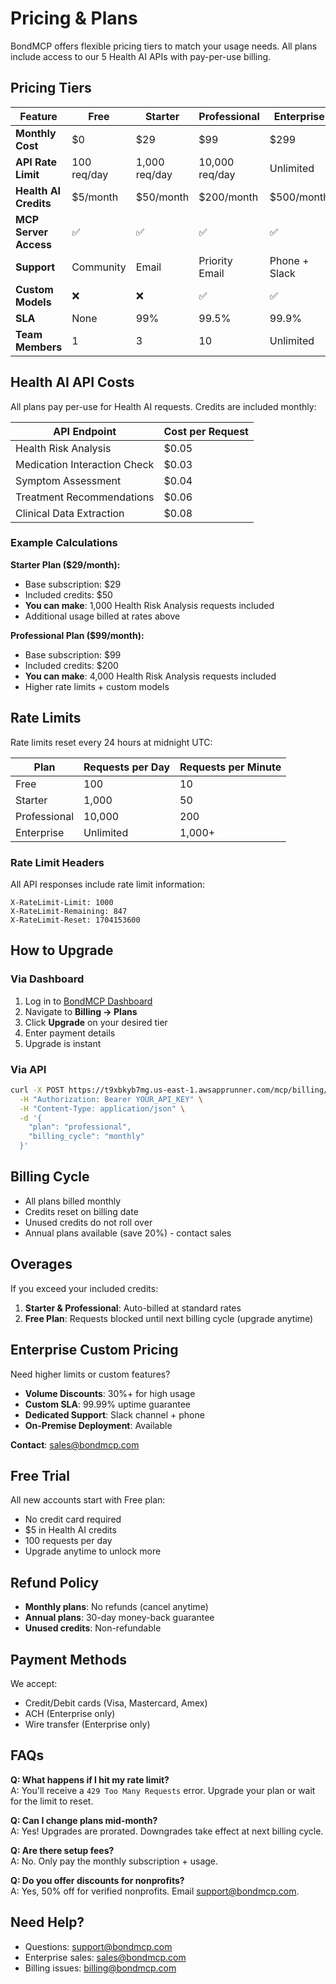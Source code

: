 # Pricing & Plans

BondMCP offers flexible pricing tiers to match your usage needs. All plans include access to our 5 Health AI APIs with pay-per-use billing.

## Pricing Tiers

| Feature | Free | Starter | Professional | Enterprise |
|---------|------|---------|--------------|------------|
| **Monthly Cost** | $0 | $29 | $99 | $299 |
| **API Rate Limit** | 100 req/day | 1,000 req/day | 10,000 req/day | Unlimited |
| **Health AI Credits** | $5/month | $50/month | $200/month | $500/month |
| **MCP Server Access** | ✅ | ✅ | ✅ | ✅ |
| **Support** | Community | Email | Priority Email | Phone + Slack |
| **Custom Models** | ❌ | ❌ | ✅ | ✅ |
| **SLA** | None | 99% | 99.5% | 99.9% |
| **Team Members** | 1 | 3 | 10 | Unlimited |

## Health AI API Costs

All plans pay per-use for Health AI requests. Credits are included monthly:

| API Endpoint | Cost per Request |
|--------------|------------------|
| Health Risk Analysis | $0.05 |
| Medication Interaction Check | $0.03 |
| Symptom Assessment | $0.04 |
| Treatment Recommendations | $0.06 |
| Clinical Data Extraction | $0.08 |

### Example Calculations

**Starter Plan ($29/month):**
- Base subscription: $29
- Included credits: $50
- **You can make**: 1,000 Health Risk Analysis requests included
- Additional usage billed at rates above

**Professional Plan ($99/month):**
- Base subscription: $99
- Included credits: $200
- **You can make**: 4,000 Health Risk Analysis requests included
- Higher rate limits + custom models

## Rate Limits

Rate limits reset every 24 hours at midnight UTC:

| Plan | Requests per Day | Requests per Minute |
|------|------------------|---------------------|
| Free | 100 | 10 |
| Starter | 1,000 | 50 |
| Professional | 10,000 | 200 |
| Enterprise | Unlimited | 1,000+ |

### Rate Limit Headers

All API responses include rate limit information:

```http
X-RateLimit-Limit: 1000
X-RateLimit-Remaining: 847
X-RateLimit-Reset: 1704153600
```

## How to Upgrade

### Via Dashboard

1. Log in to [BondMCP Dashboard](https://bondmcp.com)
2. Navigate to **Billing → Plans**
3. Click **Upgrade** on your desired tier
4. Enter payment details
5. Upgrade is instant

### Via API

```bash
curl -X POST https://t9xbkyb7mg.us-east-1.awsapprunner.com/mcp/billing/upgrade \
  -H "Authorization: Bearer YOUR_API_KEY" \
  -H "Content-Type: application/json" \
  -d '{
    "plan": "professional",
    "billing_cycle": "monthly"
  }'
```

## Billing Cycle

- All plans billed monthly
- Credits reset on billing date
- Unused credits do not roll over
- Annual plans available (save 20%) - contact sales

## Overages

If you exceed your included credits:

1. **Starter & Professional**: Auto-billed at standard rates
2. **Free Plan**: Requests blocked until next billing cycle (upgrade anytime)

## Enterprise Custom Pricing

Need higher limits or custom features?

- **Volume Discounts**: 30%+ for high usage
- **Custom SLA**: 99.99% uptime guarantee
- **Dedicated Support**: Slack channel + phone
- **On-Premise Deployment**: Available

**Contact**: sales@bondmcp.com

## Free Trial

All new accounts start with Free plan:
- No credit card required
- $5 in Health AI credits
- 100 requests per day
- Upgrade anytime to unlock more

## Refund Policy

- **Monthly plans**: No refunds (cancel anytime)
- **Annual plans**: 30-day money-back guarantee
- **Unused credits**: Non-refundable

## Payment Methods

We accept:
- Credit/Debit cards (Visa, Mastercard, Amex)
- ACH (Enterprise only)
- Wire transfer (Enterprise only)

## FAQs

**Q: What happens if I hit my rate limit?**  
A: You'll receive a `429 Too Many Requests` error. Upgrade your plan or wait for the limit to reset.

**Q: Can I change plans mid-month?**  
A: Yes! Upgrades are prorated. Downgrades take effect at next billing cycle.

**Q: Are there setup fees?**  
A: No. Only pay the monthly subscription + usage.

**Q: Do you offer discounts for nonprofits?**  
A: Yes, 50% off for verified nonprofits. Email support@bondmcp.com.

## Need Help?

- Questions: support@bondmcp.com
- Enterprise sales: sales@bondmcp.com
- Billing issues: billing@bondmcp.com
